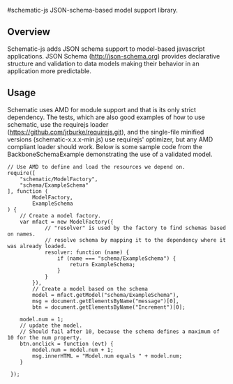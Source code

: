 #schematic-js
JSON-schema-based model support library.

## Overview
Schematic-js adds JSON schema support to model-based javascript applications. JSON Schema (http://json-schema.org) provides declarative structure and validation to data models making their behavior in an application more predictable.

## Usage

Schematic uses AMD for module support and that is its only strict dependency. The tests, which are also good examples of how to use schematic, use the requirejs loader (https://github.com/jrburke/requirejs.git), and the single-file minified versions (schematic-x.x.x-min.js) use requirejs' optimizer, but any AMD compliant loader should work.
Below is some sample code from the BackboneSchemaExample demonstrating the use of a validated model.
```
// Use AMD to define and load the resources we depend on.
require([
    "schematic/ModelFactory",
    "schema/ExampleSchema"
], function (
        ModelFactory,
        ExampleSchema
) {
    // Create a model factory.
    var mfact = new ModelFactory({
            // "resolver" is used by the factory to find schemas based on names.
            // resolve schema by mapping it to the dependency where it was already loaded.
            resolver: function (name) {
                if (name === "schema/ExampleSchema") {
                    return ExampleSchema;
                }
            }
        }),
        // Create a model based on the schema
        model = mfact.getModel("schema/ExampleSchema"),
        msg = document.getElementsByName("message")[0],
        btn = document.getElementsByName("Increment")[0];

    model.num = 1;
    // update the model.
    // Should fail after 10, because the schema defines a maximum of 10 for the num property.
    btn.onclick = function (evt) {
        model.num = model.num + 1;
        msg.innerHTML = "Model.num equals " + model.num;
    }

 });
```
